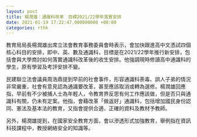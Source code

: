 ```yaml
---
layout: post
title: 楊潤雄：通識科改革　目標2021/22學年落實安排
date: 2021-01-19 17:22:47.000000000 +08:00
categories: rthk
---
```


教育局局長楊潤雄出席立法會教育事務委員會時表示，會加快跟進高中文憑試四個核心科目的安排，即中、英、數及通識科，目標是在2021/22學年推行新安排，包括會與大學商討如何落實通識科改革後的收生安排。他強調現時修讀高中通識科的學生，原有學習及考評安排不變。

民建聯立法會議員周浩鼎提到早前的社會事件，形容通識科荼毒、誤人子弟的情況非常嚴重，社會有意見認為通識要改革，甚至應該取消或轉為選修。楊潤雄回應指，早前有不少被捕人士為年輕人，令教育界反思有何工作應該做，但是否只與通識科有關，仍未有定案。他指，會藉改革「做返好」通識科，包括增加國民身份認同、憲法及基本法的教育，又指會提供合適、正確的資料及教材予教師。

另外，楊潤雄提到，在國家安全教育方面，會以滲透形式加強教育，舉例指在資訊科技課程中，教授網絡安全的知識等。
